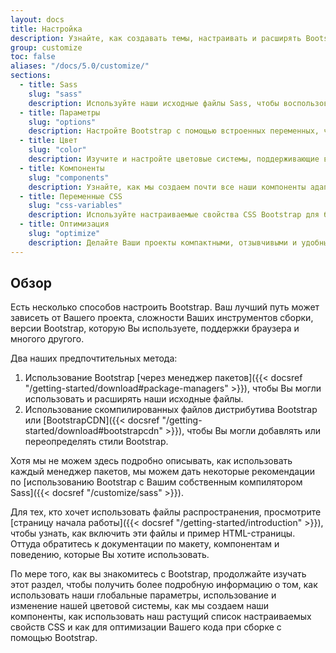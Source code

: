 ```yaml
---
layout: docs
title: Настройка
description: Узнайте, как создавать темы, настраивать и расширять Bootstrap с помощью Sass, множества глобальных опций, обширной цветовой системы и многого другого.
group: customize
toc: false
aliases: "/docs/5.0/customize/"
sections:
  - title: Sass
    slug: "sass"
    description: Используйте наши исходные файлы Sass, чтобы воспользоваться преимуществами переменных, карт, примесей и функций.
  - title: Параметры
    slug: "options"
    description: Настройте Bootstrap с помощью встроенных переменных, чтобы легко переключать глобальные настройки CSS.
  - title: Цвет
    slug: "color"
    description: Изучите и настройте цветовые системы, поддерживающие весь набор инструментов.
  - title: Компоненты
    slug: "components"
    description: Узнайте, как мы создаем почти все наши компоненты адаптивно, используя базовые классы и классы-модификаторы.
  - title: Переменные CSS
    slug: "css-variables"
    description: Используйте настраиваемые свойства CSS Bootstrap для быстрого и перспективного проектирования и разработки.
  - title: Оптимизация
    slug: "optimize"
    description: Делайте Ваши проекты компактными, отзывчивыми и удобными в обслуживании, чтобы Вы могли обеспечить лучший опыт.
---
```


## Обзор

Есть несколько способов настроить Bootstrap. Ваш лучший путь может зависеть от Вашего проекта, сложности Ваших инструментов сборки, версии Bootstrap, которую Вы используете, поддержки браузера и многого другого.

Два наших предпочтительных метода:

1. Использование Bootstrap [через менеджер пакетов]({{< docsref "/getting-started/download#package-managers" >}}), чтобы Вы могли использовать и расширять наши исходные файлы.
2. Использование скомпилированных файлов дистрибутива Bootstrap или [BootstrapCDN]({{< docsref "/getting-started/download#bootstrapcdn" >}}), чтобы Вы могли добавлять или переопределять стили Bootstrap.

Хотя мы не можем здесь подробно описывать, как использовать каждый менеджер пакетов, мы можем дать некоторые рекомендации по [использованию Bootstrap с Вашим собственным компилятором Sass]({{< docsref "/customize/sass" >}}).

Для тех, кто хочет использовать файлы распространения, просмотрите [страницу начала работы]({{< docsref "/getting-started/introduction" >}}), чтобы узнать, как включить эти файлы и пример HTML-страницы. Оттуда обратитесь к документации по макету, компонентам и поведению, которые Вы хотите использовать.

По мере того, как вы знакомитесь с Bootstrap, продолжайте изучать этот раздел, чтобы получить более подробную информацию о том, как использовать наши глобальные параметры, использование и изменение нашей цветовой системы, как мы создаем наши компоненты, как использовать наш растущий список настраиваемых свойств CSS и как для оптимизации Вашего кода при сборке с помощью Bootstrap.
